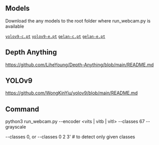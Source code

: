 
## Models
Download the any models to the root folder where run_webcam.py is available

[`yolov9-c.pt`](https://github.com/WongKinYiu/yolov9/releases/download/v0.1/yolov9-c.pt) [`yolov9-e.pt`](https://github.com/WongKinYiu/yolov9/releases/download/v0.1/yolov9-e.pt) [`gelan-c.pt`](https://github.com/WongKinYiu/yolov9/releases/download/v0.1/gelan-c.pt) [`gelan-e.pt`](https://github.com/WongKinYiu/yolov9/releases/download/v0.1/gelan-e.pt)


## Depth Anything

https://github.com/LiheYoung/Depth-Anything/blob/main/README.md


## YOLOv9

https://github.com/WongKinYiu/yolov9/blob/main/README.md

## Command

python3 run_webcam.py --encoder <vits | vitb | vitl>  --classes 67 --grayscale

--classes 0, or --classes 0 2 3' # to detect only  given classes
